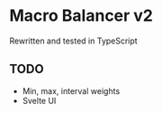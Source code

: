 # Macro Balancer v2

Rewritten and tested in TypeScript

## TODO

- Min, max, interval weights
- Svelte UI
